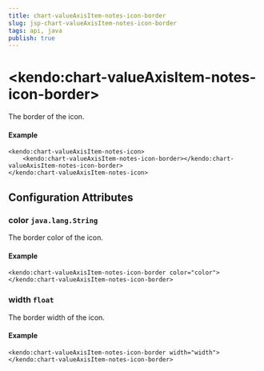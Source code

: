 ```yaml
---
title: chart-valueAxisItem-notes-icon-border
slug: jsp-chart-valueAxisItem-notes-icon-border
tags: api, java
publish: true
---
```


# \<kendo:chart-valueAxisItem-notes-icon-border\>

The border of the icon.

#### Example
    <kendo:chart-valueAxisItem-notes-icon>
        <kendo:chart-valueAxisItem-notes-icon-border></kendo:chart-valueAxisItem-notes-icon-border>
    </kendo:chart-valueAxisItem-notes-icon>

## Configuration Attributes

### color `java.lang.String`

The border color of the icon.

#### Example
    <kendo:chart-valueAxisItem-notes-icon-border color="color">
    </kendo:chart-valueAxisItem-notes-icon-border>

### width `float`

The border width of the icon.

#### Example
    <kendo:chart-valueAxisItem-notes-icon-border width="width">
    </kendo:chart-valueAxisItem-notes-icon-border>

 

